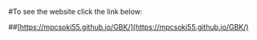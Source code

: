 #To see the website click the link below:

##[https://mpcsoki55.github.io/GBK/](https://mpcsoki55.github.io/GBK/)
